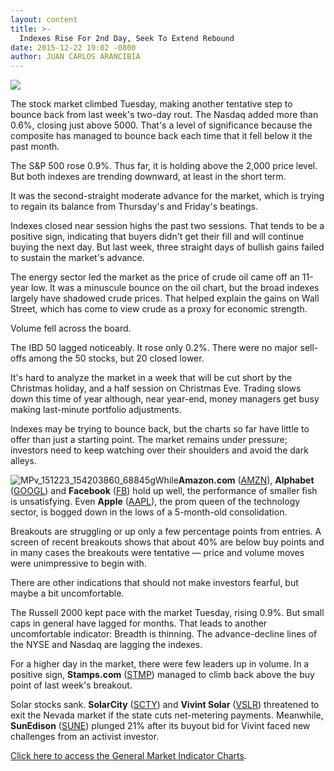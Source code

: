 ```yaml
---
layout: content
title: >-
  Indexes Rise For 2nd Day, Seek To Extend Rebound
date: 2015-12-22 19:02 -0800
author: JUAN CARLOS ARANCIBIA
---
```






![](https://www.investors.com/wp-content/themes/ibd/dist/images/ibd-placeholder.png)









The stock market climbed Tuesday, making another tentative step to bounce back from last week's two-day rout. The Nasdaq added more than 0.6%, closing just above 5000. That's a level of significance because the composite has managed to bounce back each time that it fell below it the past month.


The S&P 500 rose 0.9%. Thus far, it is holding above the 2,000 price level. But both indexes are trending downward, at least in the short term.


It was the second-straight moderate advance for the market, which is trying to regain its balance from Thursday's and Friday's beatings.


Indexes closed near session highs the past two sessions. That tends to be a positive sign, indicating that buyers didn't get their fill and will continue buying the next day. But last week, three straight days of bullish gains failed to sustain the market's advance.


The energy sector led the market as the price of crude oil came off an 11-year low. It was a minuscule bounce on the oil chart, but the broad indexes largely have shadowed crude prices. That helped explain the gains on Wall Street, which has come to view crude as a proxy for economic strength.


Volume fell across the board.


The IBD 50 lagged noticeably. It rose only 0.2%. There were no major sell-offs among the 50 stocks, but 20 closed lower.


It's hard to analyze the market in a week that will be cut short by the Christmas holiday, and a half session on Christmas Eve. Trading slows down this time of year although, near year-end, money managers get busy making last-minute portfolio adjustments.


Indexes may be trying to bounce back, but the charts so far have little to offer than just a starting point. The market remains under pressure; investors need to keep watching over their shoulders and avoid the dark alleys.


![MPv_151223_154203860_68845g](https://www.investors.com/wp-content/uploads/2015/12/MPv_151223_154203860_68845g.gif)While**Amazon.com** ([AMZN](https://research.investors.com/quote.aspx?symbol=AMZN)), **Alphabet** ([GOOGL](https://research.investors.com/quote.aspx?symbol=GOOGL)) and **Facebook** ([FB](https://research.investors.com/quote.aspx?symbol=FB)) hold up well, the performance of smaller fish is unsatisfying. Even **Apple** ([AAPL](https://research.investors.com/quote.aspx?symbol=AAPL)), the prom queen of the technology sector, is bogged down in the lows of a 5-month-old consolidation.


Breakouts are struggling or up only a few percentage points from entries. A screen of recent breakouts shows that about 40% are below buy points and in many cases the breakouts were tentative — price and volume moves were unimpressive to begin with.


There are other indications that should not make investors fearful, but maybe a bit uncomfortable.


The Russell 2000 kept pace with the market Tuesday, rising 0.9%. But small caps in general have lagged for months. That leads to another uncomfortable indicator: Breadth is thinning. The advance-decline lines of the NYSE and Nasdaq are lagging the indexes.


For a higher day in the market, there were few leaders up in volume. In a positive sign, **Stamps.com** ([STMP](https://research.investors.com/quote.aspx?symbol=STMP)) managed to climb back above the buy point of last week's breakout.


Solar stocks sank. **SolarCity** ([SCTY](https://research.investors.com/quote.aspx?symbol=SCTY)) and **Vivint Solar** ([VSLR](https://research.investors.com/quote.aspx?symbol=VSLR)) threatened to exit the Nevada market if the state cuts net-metering payments. Meanwhile, **SunEdison** ([SUNE](https://research.investors.com/quote.aspx?symbol=SUNE)) plunged 21% after its buyout bid for Vivint faced new challenges from an activist investor.


[Click here to access the General Market Indicator Charts](https://www.investors.com/pdf/GMI_122315.pdf).




